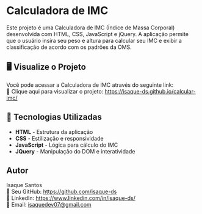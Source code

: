 # Calculadora de IMC
Este projeto é uma Calculadora de IMC (Índice de Massa Corporal) desenvolvida com HTML, CSS, JavaScript e jQuery. A aplicação permite que o usuário insira seu peso e altura para calcular seu IMC e exibir a classificação de acordo com os padrões da OMS.

## 🖥️ Visualize o Projeto

Você pode acessar a Calculadora de IMC através do seguinte link:<br>
🔗 Clique aqui para visualizar o projeto: https://isaque-ds.github.io/calcular-imc/

## 🚀 Tecnologias Utilizadas

- **HTML** - Estrutura da aplicação
- **CSS** - Estilização e responsividade
- **JavaScript** - Lógica para cálculo do IMC
- **JQuery** - Manipulação do DOM e interatividade

## Autor

  Isaque Santos <br>
🔗 Seu GitHub: https://github.com/isaque-ds <br>
🔗 LinkedIn: https://www.linkedin.com/in/isaque-ds/ <br>
🔗 Email: isaquedev07@gmail.com
